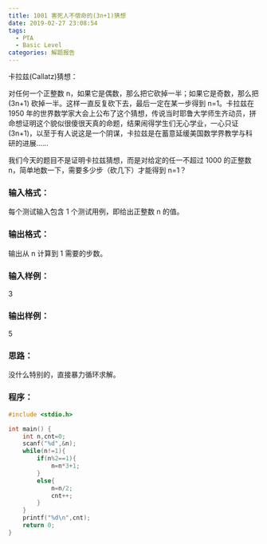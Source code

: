```yaml
---
title: 1001 害死人不偿命的(3n+1)猜想
date: 2019-02-27 23:08:54
tags:
  - PTA
  - Basic Level
categories: 解题报告
---
```


卡拉兹(Callatz)猜想：

对任何一个正整数 n，如果它是偶数，那么把它砍掉一半；如果它是奇数，那么把 (3n+1) 砍掉一半。这样一直反复砍下去，最后一定在某一步得到 n=1。卡拉兹在 1950 年的世界数学家大会上公布了这个猜想，传说当时耶鲁大学师生齐动员，拼命想证明这个貌似很傻很天真的命题，结果闹得学生们无心学业，一心只证 (3n+1)，以至于有人说这是一个阴谋，卡拉兹是在蓄意延缓美国数学界教学与科研的进展……

我们今天的题目不是证明卡拉兹猜想，而是对给定的任一不超过 1000 的正整数 n，简单地数一下，需要多少步（砍几下）才能得到 n=1？

<!-- more -->

### 输入格式：
每个测试输入包含 1 个测试用例，即给出正整数 n 的值。

### 输出格式：
输出从 n 计算到 1 需要的步数。

### 输入样例：
3
### 输出样例：
5

### 思路：
没什么特别的，直接暴力循环求解。

### 程序：
```c
#include <stdio.h>

int main() {
    int n,cnt=0;
    scanf("%d",&n);
    while(n!=1){
        if(n%2==1){
            n=n*3+1;
        }
        else{
            n=n/2;
            cnt++;
        }
    }
    printf("%d\n",cnt);
    return 0;
}
```